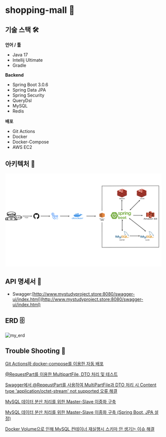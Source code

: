 # shopping-mall 💸

## 기술 스택 🛠

**언어 / 툴**

- Java 17
- Intellij Ultimate
- Gradle

**Backend**

- Spring Boot 3.0.6
- Spring Data JPA
- Spring Security
- QueryDsl
- MySQL
- Redis

**배포**

- Git Actions
- Docker
- Docker-Compose
- AWS EC2

## 아키텍처 📃

![](KakaoTalk_20230827_214036460.png)


## API 명세서 📡

- Swagger:[http://www.mystudyproject.store:8080/swagger-ui/index.html](http://www.mystudyproject.store:8080/swagger-ui/index.html)

## ERD 🗄️

![my_erd](https://github.com/ohy1023/shopping-mall/assets/110380812/73b11f3f-1d33-486b-a9f2-e20a70fae1f6)


## Trouble Shooting 🚧

[Git Actions와 docker-compose를 이용한 자동 배포](https://velog.io/@zvyg1023/CICD-Docker-Github-Action-Spring-Boot)

[@RequestPart를 이용한 MultipartFile, DTO 처리 및 테스트](https://velog.io/@zvyg1023/Spring-Boot-RequestPart%EB%A5%BC-%EC%9D%B4%EC%9A%A9%ED%95%9C-MultipartFile-DTO-%EC%B2%98%EB%A6%AC-%EB%B0%8F-%ED%85%8C%EC%8A%A4%ED%8A%B8)

[Swagger에서 @ReqeustPart를 사용하여 MultiPartFile과 DTO 처리 시 Content type 'application/octet-stream' not supported 오류 해결](https://velog.io/@zvyg1023/Spring-Boot-Swagger%EC%97%90%EC%84%9C-ReqeustPart%EB%A5%BC-%EC%82%AC%EC%9A%A9%ED%95%98%EC%97%AC-MultiPartFile%EA%B3%BC-DTO-%EC%B2%98%EB%A6%AC-%EC%8B%9C-Content-type-applicationoctet-stream-not-supported-%EC%98%A4%EB%A5%98-%ED%95%B4%EA%B2%B0)

[MySQL 데이터 분산 처리를 위한 Master-Slave 이중화 구축](https://velog.io/@zvyg1023/mysql-master-slave)

[MySQL 데이터 분산 처리를 위한 Master-Slave 이중화 구축 (Spring Boot, JPA 설정)](https://velog.io/@zvyg1023/spring-boot-mysql-master-slave)

[Docker Volume으로 인해 MySQL 컨테이너 재실행시 스키마 안 생기는 이슈 해결](https://velog.io/@zvyg1023/docker-volume-schema-issue)